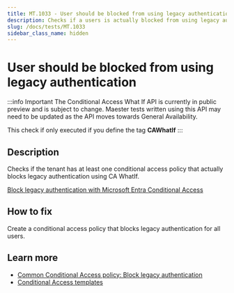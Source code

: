 ```yaml
---
title: MT.1033 - User should be blocked from using legacy authentication
description: Checks if a users is actually blocked from using legacy authentication
slug: /docs/tests/MT.1033
sidebar_class_name: hidden
---
```


# User should be blocked from using legacy authentication

:::info Important
The Conditional Access What If API is currently in public preview and is subject to change.
Maester tests written using this API may need to be updated as the API moves towards General Availability.

This check if only executed if you define the tag **CAWhatIf**
:::

## Description

Checks if the tenant has at least one conditional access policy that actually blocks legacy authentication using CA WhatIf.

[Block legacy authentication with Microsoft Entra Conditional Access](https://learn.microsoft.com/en-us/entra/identity/conditional-access/block-legacy-authentication)

## How to fix

Create a conditional access policy that blocks legacy authentication for all users.

## Learn more
  - [Common Conditional Access policy: Block legacy authentication](https://learn.microsoft.com/en-us/entra/identity/conditional-access/howto-conditional-access-policy-block-legacy)
  - [Conditional Access templates](https://learn.microsoft.com/en-us/entra/identity/conditional-access/concept-conditional-access-policy-common?tabs=secure-foundation#conditional-access-templates)
